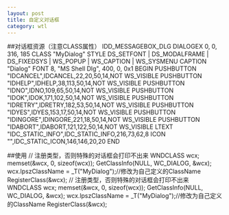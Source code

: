 ```yaml
---
layout: post
title: 自定义对话框
category: wtl
---
```


##对话框资源（注意CLASS属性）
        IDD_MESSAGEBOX_DLG DIALOGEX 0, 0, 316, 185
        CLASS "MyDialog"
        STYLE DS_SETFONT | DS_MODALFRAME | DS_FIXEDSYS | WS_POPUP | WS_CAPTION | WS_SYSMENU
        CAPTION "Dialog"
        FONT 8, "MS Shell Dlg", 400, 0, 0x1
        BEGIN
            PUSHBUTTON      "IDCANCEL",IDCANCEL,22,20,50,14,NOT WS_VISIBLE
            PUSHBUTTON      "IDHELP",IDHELP,38,113,50,14,NOT WS_VISIBLE
            PUSHBUTTON      "IDNO",IDNO,109,65,50,14,NOT WS_VISIBLE
            PUSHBUTTON      "IDOK",IDOK,171,102,50,14,NOT WS_VISIBLE
            PUSHBUTTON      "IDRETRY",IDRETRY,182,53,50,14,NOT WS_VISIBLE
            PUSHBUTTON      "IDYES",IDYES,153,17,50,14,NOT WS_VISIBLE
            PUSHBUTTON      "IDINGORE",IDINGORE,221,18,50,14,NOT WS_VISIBLE
            PUSHBUTTON      "IDABORT",IDABORT,121,122,50,14,NOT WS_VISIBLE
            LTEXT           "IDC_STATIC_INFO",IDC_STATIC_INFO,216,73,62,8
            ICON            "",IDC_STATIC_ICON,146,146,20,20
        END
        
##使用
        // 注册类型，否则特殊的对话框会打印不出来
        WNDCLASS wcx;
        memset(&wcx, 0, sizeof(wcx));
        GetClassInfo(NULL, WC_DIALOG, &wcx);
        wcx.lpszClassName = _T("MyDialog");//修改为自己定义的ClassName
        RegisterClass(&wcx);	// 注册类型，否则特殊的对话框会打印不出来
        WNDCLASS wcx;
        memset(&wcx, 0, sizeof(wcx));
        GetClassInfo(NULL, WC_DIALOG, &wcx);
        wcx.lpszClassName = _T("MyDialog");//修改为自己定义的ClassName
        RegisterClass(&wcx);

    

